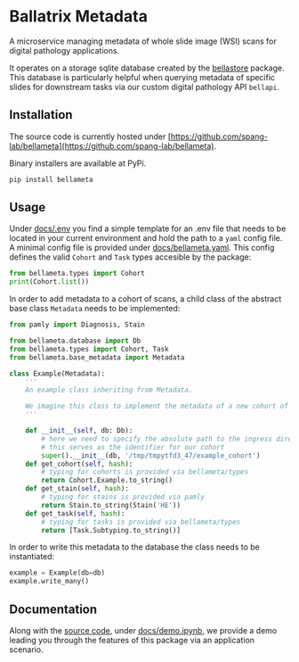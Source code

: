 # Ballatrix Metadata

A microservice managing metadata of whole slide image (WSI) scans for digital pathology applications.

It operates on a storage sqlite database created by the [bellastore](https://github.com/spang-lab/bellastore) package.\
This database is particularly helpful when querying metadata of specific slides for downstream tasks
via our custom digital pathology API `bellapi`.

## Installation

The source code is currently hosted under [https://github.com/spang-lab/bellameta](https://github.com/spang-lab/bellameta).

Binary installers are available at PyPi.

```sh
pip install bellameta
```

## Usage

Under [docs/.env](docs/.env) you find a simple template for an .env file that needs to be located in your current environment and hold
the path to a `yaml` config file. A minimal config file is provided under [docs/bellameta.yaml](docs/bellameta.yaml).
This config defines the valid `Cohort` and `Task` types accesible by the package:

```python
from bellameta.types import Cohort
print(Cohort.list())
```


In order to add metadata to a cohort of scans, a child class of the abstract base class `Metadata` needs to be implemented:

```python
from pamly import Diagnosis, Stain

from bellameta.database import Db
from bellameta.types import Cohort, Task
from bellameta.base_metadata import Metadata

class Example(Metadata):
    '''
    An example class inheriting from Metadata.

    We imagine this class to implement the metadata of a new cohort of scans that just arrived from the clinic.
    '''

    def __init__(self, db: Db):
        # here we need to specify the absolute path to the ingress directory as given in the ingress table
        # this serves as the identifier for our cohort
        super().__init__(db, '/tmp/tmpytfd3_47/example_cohort')
    def get_cohort(self, hash):
        # typing for cohorts is provided via bellameta/types
        return Cohort.Example.to_string()
    def get_stain(self, hash):
        # typing for stains is provided via pamly
        return Stain.to_string(Stain('HE'))
    def get_task(self, hash):
        # typing for tasks is provided via bellameta/types
        return [Task.Subtyping.to_string()]
```

In order to write this metadata to the database the class needs to be instantiated:

```python
example = Example(db=db)
example.write_many()
```

## Documentation

Along with the [source code](https://github.com/spang-lab/bellameta), under [docs/demo.ipynb](docs/demo.ipynb), we provide a demo leading you through the features of this package via an application scenario.



